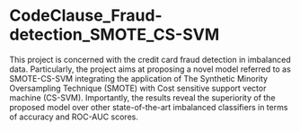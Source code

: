 # CodeClause_Fraud-detection_SMOTE_CS-SVM
This project is concerned with the credit card fraud detection in imbalanced data. Particularly, the project aims at proposing a novel model referred to as SMOTE-CS-SVM integrating the application of The Synthetic Minority Oversampling Technique (SMOTE) with Cost sensitive support vector machine (CS-SVM). Importantly, the results reveal the superiority of the proposed model over other state-of-the-art imbalanced classifiers in terms of accuracy and ROC-AUC scores.
